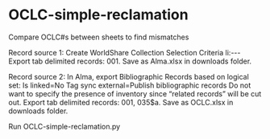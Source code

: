 # OCLC-simple-reclamation
Compare OCLC#s between sheets to find mismatches

Record source 1: Create WorldShare Collection 
Selection Criteria
li:---
Export tab delimited records: 001. Save as Alma.xlsx in downloads folder.

Record source 2: In Alma, export Bibliographic Records based on logical set:
  Is linked=No
  Tag sync external=Publish bibliographic records
Do not want to specify the presence of inventory since “related records” will be cut out.
Export tab delimited records: 001, 035$a. Save as OCLC.xlsx in downloads folder.

Run OCLC-simple-reclamation.py
